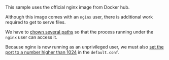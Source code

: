This sample uses the official nginx image from Docker hub.  

Although this image comes with an `nginx` user, there is additional work required to get to serve files.  

We have to [chown several paths](Dockerfile#L5) so that the process running under the `nginx` user can access it.  

Because nginx is now running as an unprivileged user, we must also [set the port to a number higher than 1024](default.conf#L2) in the `default.conf`.  


